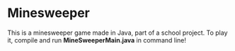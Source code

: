 # Minesweeper

This is a minesweeper game made in Java, part of a school project.
To play it, compile and run **MineSweeperMain.java** in command line!
